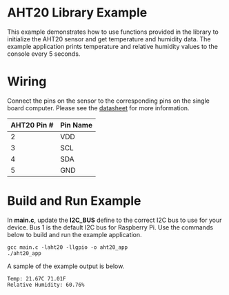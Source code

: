 # AHT20 Library Example
This example demonstrates how to use functions provided in the library to initialize
the AHT20 sensor and get temperature and humidity data. The example application prints 
temperature and relative humidity values to the console every 5 seconds.

# Wiring
Connect the pins on the sensor to the corresponding pins on the single board computer. 
Please see the [datasheet](https://files.seeedstudio.com/wiki/Grove-AHT20_I2C_Industrial_Grade_Temperature_and_Humidity_Sensor/AHT20-datasheet-2020-4-16.pdf) for more information.

| AHT20 Pin # | Pin Name  |
|-------------|-----------|
| 2           | VDD       |
| 3           | SCL       |
| 4           | SDA       |
| 5           | GND       |


# Build and Run Example
In **main.c**, update the **I2C_BUS** define to the correct I2C bus to use for your device.
Bus 1 is the default I2C bus for Raspberry Pi. Use the commands below to build and run the 
example application.

    gcc main.c -laht20 -llgpio -o aht20_app
    ./aht20_app

A sample of the example output is below.

    Temp: 21.67C 71.01F
    Relative Humidity: 60.76%


